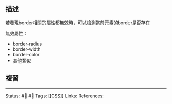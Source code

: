 ## 描述

若發現border相關的屬性都無效時，可以檢測當前元素的border是否存在

無效屬性：
- border-radius
- border-width
- border-color
- 其他類似

## 複習


---
Status: #🌱 #📓 
Tags:
[[CSS]]
Links:
References: